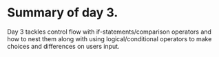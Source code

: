 # Summary of day 3.

Day 3 tackles control flow with if-statements/comparison operators and how to nest them along
with using logical/conditional operators to make choices and differences on users input.